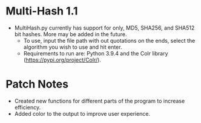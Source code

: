 # Multi-Hash 1.1
- MultiHash.py currently has support for only, MD5, SHA256, and SHA512 bit hashes. More may be added in the future.
  - To use, input the file path with out quotations on the ends, select the algorithm you wish to use and hit enter.
  - Requirements to run are: Python 3.9.4 and the Colr library (https://pypi.org/project/Colr/).

# Patch Notes
- Created new functions for different parts of the program to increase efficiency.
- Added color to the output to improve user experience.
